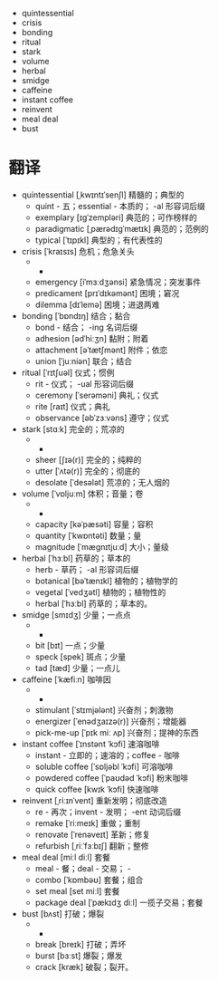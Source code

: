 
- quintessential
- crisis
- bonding
- ritual
- stark
- volume
- herbal
- smidge
- caffeine
- instant coffee
- reinvent
- meal deal
- bust


# 翻译


- quintessential [ˌkwɪntɪˈsenʃl] 精髓的；典型的
    - quint - 五；essential - 本质的； -al 形容词后缀
    - exemplary [ɪɡˈzempləri] 典范的；可作榜样的
    - paradigmatic [ˌpærədɪɡˈmætɪk] 典范的；范例的
    - typical [ˈtɪpɪkl] 典型的；有代表性的
- crisis [ˈkraɪsɪs] 危机；危急关头
    - -
    - emergency [iˈmɜːdʒənsi] 紧急情况；突发事件
    - predicament [prɪˈdɪkəmənt] 困境；窘况
    - dilemma [dɪˈlemə] 困境；进退两难
- bonding [ˈbɒndɪŋ] 结合；黏合
    - bond - 结合； -ing 名词后缀
    - adhesion [ədˈhiːʒn] 黏附；附着
    - attachment [əˈtætʃmənt] 附件；依恋
    - union [ˈjuːniən] 联合；结合
- ritual [ˈrɪtʃuəl] 仪式；惯例
    - rit - 仪式； -ual 形容词后缀
    - ceremony [ˈserəməni] 典礼；仪式
    - rite [raɪt] 仪式；典礼
    - observance [əbˈzɜːvəns] 遵守；仪式
- stark [stɑːk] 完全的；荒凉的
    - -
    - sheer [ʃɪə(r)] 完全的；纯粹的
    - utter [ˈʌtə(r)] 完全的；彻底的
    - desolate [ˈdesələt] 荒凉的；无人烟的
- volume [ˈvɒljuːm] 体积；音量；卷
    - -
    - capacity [kəˈpæsəti] 容量；容积
    - quantity [ˈkwɒntəti] 数量；量
    - magnitude [ˈmæɡnɪtjuːd] 大小；量级
- herbal [ˈhɜːbl] 药草的；草本的
    - herb - 草药； -al 形容词后缀
    - botanical [bəˈtænɪkl] 植物的；植物学的
    - vegetal [ˈvedʒətl] 植物的；植物性的
    - herbal [ˈhɜːbl] 药草的；草本的。
- smidge [smɪdʒ] 少量；一点点
    - -
    - bit [bɪt] 一点；少量
    - speck [spek] 斑点；少量
    - tad [tæd] 少量；一点儿
- caffeine [ˈkæfiːn] 咖啡因
    - -
    - stimulant [ˈstɪmjələnt] 兴奋剂；刺激物
    - energizer [ˈenədʒaɪzə(r)] 兴奋剂；增能器
    - pick-me-up [ˈpɪk miː ʌp] 兴奋剂；提神的东西
- instant coffee [ˈɪnstənt ˈkɔfi] 速溶咖啡
    - instant - 立即的；速溶的；coffee - 咖啡
    - soluble coffee [ˈsɒljəbl ˈkɔfi] 可溶咖啡
    - powdered coffee [ˈpaʊdəd ˈkɔfi] 粉末咖啡
    - quick coffee [kwɪk ˈkɔfi] 快速咖啡
- reinvent [ˌriːɪnˈvent] 重新发明；彻底改造
    - re - 再次；invent - 发明； -ent 动词后缀
    - remake [ˈriːmeɪk] 重做；重制
    - renovate [ˈrenəveɪt] 革新；修复
    - refurbish [ˌriːˈfɜːbɪʃ] 翻新；整修
- meal deal [miːl diːl] 套餐
    - meal - 餐；deal - 交易； -
    - combo [ˈkɒmbəʊ] 套餐；组合
    - set meal [set miːl] 套餐
    - package deal [ˈpækɪdʒ diːl] 一揽子交易；套餐
- bust [bʌst] 打破；爆裂
    - -
    - break [breɪk] 打破；弄坏
    - burst [bɜːst] 爆裂；爆发
    - crack [kræk] 破裂；裂开。
